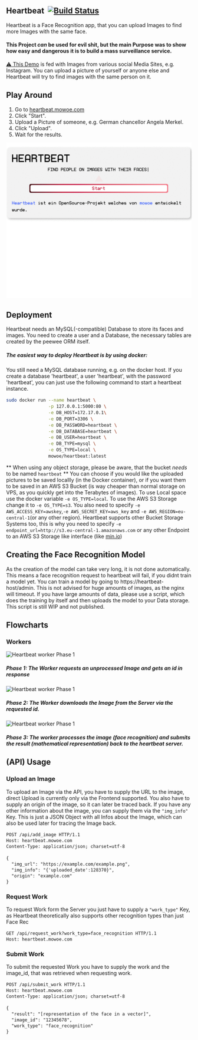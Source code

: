 ## Heartbeat &nbsp;[![Build Status](https://travis-ci.com/mowoe/heartbeat.svg?branch=master)](https://travis-ci.com/mowoe/heartbeat)



Heartbeat is a Face Recognition app, that you can upload Images to find more Images with the same face.

#### This Project *__can__* be used for evil shit, but the main Purpose was to show how easy and dangerous it is to build a mass surveillance service.

[:warning: This Demo](https://heartbeat.mowoe.com) is fed with Images from various social Media Sites, e.g. Instagram. You can upload a picture of yourself or anyone else and Heartbeat will try to find images with the same person on it.

## Play Around
1. Go to [heartbeat.mowoe.com](https://heartbeat.mowoe.com)
2. Click "Start".
3. Upload a Picture of someone, e.g. German chancellor Angela Merkel.
4. Click "Upload".
5. Wait for the results.

<p align="center">
  <img src="https://github.com/mowoe/heartbeat/raw/master/images/use.gif"/>
</p>




## Deployment
Heartbeat needs an MySQL(-compatible) Database to store its faces and images. You need to create a user and a Database, the necessary tables are created by the peewee ORM itself.
##### The easiest way to deploy Heartbeat is by using docker:
You still need a MySQL database running, e.g. on the docker host.
If you create a database 'heartbeat', a user 'heartbeat', with the password 'heartbeat', you can just use the following command to start a heartbeat instance.
```bash
sudo docker run --name heartbeat \
                -p 127.0.0.1:5000:80 \
                -e DB_HOST=172.17.0.1\
                -e DB_PORT=3306 \
                -e DB_PASSWORD=heartbeat \
                -e DB_DATABASE=heartbeat \
                -e DB_USER=heartbeat \
                -e DB_TYPE=mysql \
                -e OS_TYPE=local \
                mowoe/heartbeat:latest
```
** When using any object storage, please be aware, that the bucket _needs_ to be named `heartbeat` **
You can choose if you would like the uploaded pictures to be saved locallly (in the Docker container), or if you want them to be saved in an AWS S3 Bucket (is way cheaper than normal storage on VPS, as you quickly get into the Terabytes of images). To use Local space use the docker variable ```-e OS_TYPE=local```. To use the AWS S3 Storage change it to ```-e OS_TYPE=s3```. You also need to specify ```-e AWS_ACCESS_KEY=awskey```,```-e AWS_SECRET_KEY=aws_key``` and ```-e AWS_REGION=eu-central-1```(or any other region). Heartbeat supports other Bucket Storage Systems too, this is why you need to specify ```-e endpoint_url=http://s3.eu-central-1.amazonaws.com``` or any other Endpoint to an AWS S3 Storage like interface (like [min.io](https://min.io))

## Creating the Face Recognition Model

As the creation of the model can take very long, it is not done automatically. This means a face recognition request to heartbeat will fail, if you didnt train a model yet. You can train a model by going to https://heartbeat-host/admin. This is not advised for huge amounts of images, as the nginx will timeout. If you have large amounts of data, please use a script, which does the training by itself and then uploads the model to your Data storage. This script is still WIP and not published.

## Flowcharts

### Workers
![Heartbeat worker Phase 1](https://github.com/mowoe/heartbeat/raw/master/images/heartbeat_worker_first_step.png "Logo Title Text 1")

##### Phase 1: The Worker requests an unprocessed Image and gets an id in response

![Heartbeat worker Phase 1](https://github.com/mowoe/heartbeat/raw/master/images/heartbeat_worker_second_step.png "Logo Title Text 1")

##### Phase 2: The Worker downloads the Image from the Server via the requested id.

![Heartbeat worker Phase 1](https://github.com/mowoe/heartbeat/raw/master/images/heartbeat_worker_last_step.png "Logo Title Text 1")

##### Phase 3: The worker processes the image (face recognition) and submits the result (mathematical representation) back to the heartbeat server.

## (API) Usage
### Upload an Image
To upload an Image via the API, you have to supply the URL to the image, direct Upload is currently only via the Frontend supported. You also have to supply an origin of the image, so it can later be traced back. If you have any other information about the image, you can supply them via the ```"img_info"``` Key. This is just a JSON Object with all Infos about the Image, which can also be used later for tracing the Image back.
```http
POST /api/add_image HTTP/1.1
Host: heartbeat.mowoe.com
Content-Type: application/json; charset=utf-8

{
  "img_url": "https://example.com/example.png",
  "img_info": "{'uploaded_date':128370}",
  "origin": "example.com"
}
```
### Request Work
To request Work form the Server you just have to supply a ```"work_type"``` Key, as Heartbeat theoretically also supports other recognition types than just Face Rec
```http
GET /api/request_work?work_type=face_recognition HTTP/1.1
Host: heartbeat.mowoe.com
```
### Submit Work
To submit the requested Work you have to supply the work and the image_id, that was retrieved when requesting work.
```http
POST /api/submit_work HTTP/1.1
Host: heartbeat.mowoe.com
Content-Type: application/json; charset=utf-8

{
  "result": "[representation of the face in a vector]",
  "image_id": "12345678",
  "work_type": "face_recognition"
}
```

